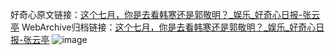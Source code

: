 好奇心原文链接：[这个七月，你是去看韩寒还是郭敬明？_娱乐_好奇心日报-张云亭](https://www.qdaily.com/articles/929.html)
WebArchive归档链接：[这个七月，你是去看韩寒还是郭敬明？_娱乐_好奇心日报-张云亭](http://web.archive.org/web/20170725201116/http://www.qdaily.com/articles/929.html)
![image](http://ww3.sinaimg.cn/large/007d5XDply1g3v44yadxuj30u02qb4qp)